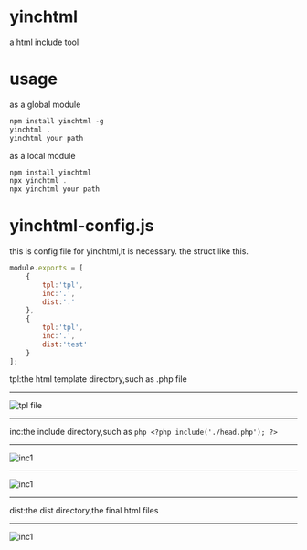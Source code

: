 # yinchtml
a html include tool
# usage
as a global module
```javascript
npm install yinchtml -g
yinchtml . 
yinchtml your path
```
as a local module
```javascript
npm install yinchtml
npx yinchtml .
npx yinchtml your path
```
# yinchtml-config.js
this is config file for yinchtml,it is necessary.
the struct like this.
```javascript
module.exports = [
	{
		tpl:'tpl',
		inc:'.',
		dist:'.'
	},
	{
		tpl:'tpl',
		inc:'.',
		dist:'test'
	}
];
```
tpl:the html template directory,such as .php file

---
![tpl file](https://github.com/chenbimo/yinchtml/blob/master/doc/tpl.png)

---
inc:the include directory,such as ```php <?php include('./head.php'); ?>```

---
![inc1](https://github.com/chenbimo/yinchtml/blob/master/doc/inc1.png)

---
![inc1](https://github.com/chenbimo/yinchtml/blob/master/doc/inc2.png)

---
dist:the dist directory,the final html files

---
![inc1](https://github.com/chenbimo/yinchtml/blob/master/doc/dist.png)